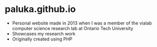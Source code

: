# paluka.github.io

- Personal website made in 2013 when I was a member of the vialab computer science research lab at Ontario Tech University
- Showcases my research work
- Originally created using PHP
